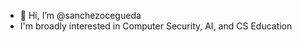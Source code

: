 - 👋 Hi, I’m @sanchezocegueda
- I'm broadly interested in Computer Security, AI, and CS Education
<!---
sanchezocegueda/sanchezocegueda is a ✨ special ✨ repository because its `README.md` (this file) appears on your GitHub profile.
You can click the Preview link to take a look at your changes.
--->
